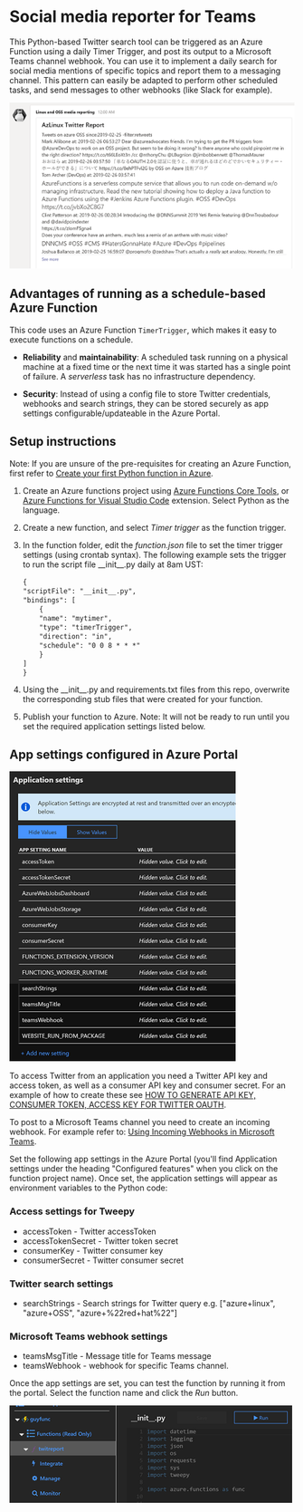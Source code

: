 # Social media reporter for Teams

This Python-based Twitter search tool can be triggered as an Azure Function using a daily Timer Trigger, and post its output to a Microsoft Teams channel webhook. You can use it to implement a daily search for social media mentions of specific topics and report them to a messaging channel. This pattern can easily be adapted to perform other scheduled tasks, and send messages to other webhooks (like Slack for example).

![](../img/mediareport.png)

## Advantages of running as a schedule-based Azure Function

This code uses an Azure Function `TimerTrigger`, which makes it easy to execute functions on a schedule.

- __Reliability__ and __maintainability__: A scheduled task running on a physical machine at a fixed time or the next time it was started has a single point of failure. A _serverless_ task has no infrastructure dependency.

- __Security__: Instead of using a config file to store Twitter credentials, webhooks and search strings, they can be stored securely as app settings configurable/updateable in the Azure Portal.

## Setup instructions

Note: If you are unsure of the  pre-requisites for creating an Azure Function, first refer to [Create your first Python function in Azure](https://docs.microsoft.com/azure/azure-functions/functions-create-first-function-python).

1. Create an Azure functions project using [Azure Functions Core Tools](https://docs.microsoft.com/azure/azure-functions/functions-run-local#v2), or [Azure Functions for Visual Studio Code](https://marketplace.visualstudio.com/items?itemName=ms-azuretools.vscode-azurefunctions) extension. Select Python as the language.

2. Create a new function, and select _Timer trigger_ as the function trigger.

3. In the function folder, edit the _function.json_ file to set the timer trigger settings (using crontab syntax). The following example sets the trigger to run the script file \_\_init\_\_.py daily at 8am UST:
    ```
    {
    "scriptFile": "__init__.py",
    "bindings": [
        {
        "name": "mytimer",
        "type": "timerTrigger",
        "direction": "in",
        "schedule": "0 0 8 * * *"
        }
    ]
    }
    ```

4. Using the \_\_init\_\_.py and requirements.txt files from this repo,  overwrite the corresponding stub files that were created for your function.

5. Publish your function to Azure. Note: It will not be ready to run until you set the required application settings listed below.

## App settings configured in Azure Portal

![](../img/appsettings.png)

To access Twitter from an application you need a Twitter API key and access token, as well as a consumer API key and consumer secret. For an example of how to create these see [HOW TO GENERATE API KEY, CONSUMER TOKEN, ACCESS KEY FOR TWITTER OAUTH](http://www.spardadesign.com/how-to-generate-api-key-consumer-token-access-key-for-twitter-oauth/).

To post to a Microsoft Teams channel you need to create an incoming webhook. For example refer to: [Using Incoming Webhooks in Microsoft Teams](http://itcloudpro.net/2017/09/29/office-365-using-incoming-webhooks-in-microsoft-teams/).

Set the following app settings in the Azure Portal (you'll find Application settings under the heading "Configured features" when you click on the function project name). Once set, the application settings will appear as environment variables to the Python code:

### Access settings for Tweepy
- accessToken - Twitter accessToken
- accessTokenSecret - Twitter token secret
- consumerKey - Twitter consumer key
- consumerSecret - Twitter consumer secret

### Twitter search settings
- searchStrings - Search strings for Twitter query e.g. ["azure+linux", "azure+OSS", "azure+%22red+hat%22"]

### Microsoft Teams webhook settings
- teamsMsgTitle - Message title for Teams message
- teamsWebhook - webhook for specific Teams channel.

Once the app settings are set, you can test the function by running it from the portal. Select the function name and click the _Run_ button.

![](../img/runfunction.png)